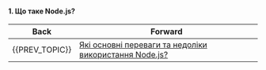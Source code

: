 #### 1. Що таке Node.js?



| Back | Forward |
|---|---|
| {{PREV_TOPIC}}  | [Які основні переваги та недоліки використання Node.js?](/ua/junior/nodejs/2-what-are-the-main-advantages-and-disadvantages-of-using-nodejs.md) |